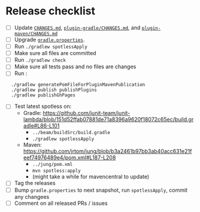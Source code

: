 # Release checklist

- [ ] Update [`CHANGES.md`](CHANGES.md), [`plugin-gradle/CHANGES.md`](plugin-gradle/CHANGES.md), and [`plugin-maven/CHANGES.md`](plugin-maven/CHANGES.md)
- [ ] Upgrade [`gradle.properties`](gradle.properties).
- [ ] Run `./gradlew spotlessApply`
- [ ] Make sure all files are committed
- [ ] Run `./gradlew check`
- [ ] Make sure all tests pass and no files are changes
- [ ] Run :

```
  ./gradlew generatePomFileForPluginMavenPublication
  ./gradlew publish publishPlugins
  ./gradlew publishGhPages
```

- [ ] Test latest spotless on:
    - Gradle: https://github.com/junit-team/junit-lambda/blob/151d52ffab07881de71a8396a9620f18072c65ec/build.gradle#L86-L101
        - `../beam/buildSrc/build.gradle`
        - `./gradlew spotlessApply`
    - Maven: https://github.com/jrtom/jung/blob/b3a2461b97bb3ab40acc631e21feef74976489e4/pom.xml#L187-L208
        - `../jung/pom.xml`
        - `mvn spotless:apply`
        - (might take a while for mavencentral to update)
- [ ] Tag the releases
- [ ] Bump `gradle.properties` to next snapshot, run `spotlessApply`, commit any changees
- [ ] Comment on all released PRs / issues
